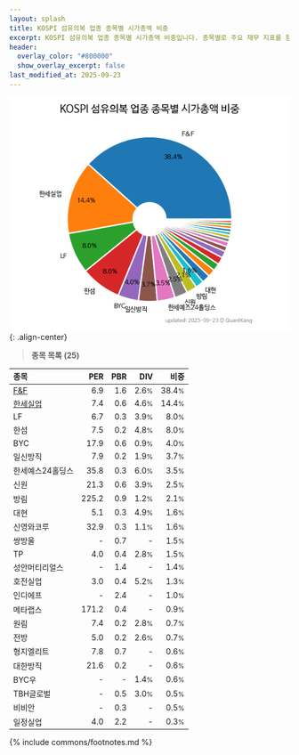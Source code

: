 ```yaml
---
layout: splash
title: KOSPI 섬유의복 업종 종목별 시가총액 비중
excerpt: KOSPI 섬유의복 업종 종목별 시가총액 비중입니다. 종목별로 주요 재무 지표를 함께 표시합니다.
header:
  overlay_color: "#800000"
  show_overlay_excerpt: false
last_modified_at: 2025-09-23
---
```



![KOSPI 섬유의복 업종 종목별 시가총액 비중](/stats/sector/images/kospi_업종_섬유의복_종목.png){: .align-center}


> **종목 목록 (25)**<a id="list"></a>

| **종목** | **PER** | **PBR** | **DIV** | **비중** |
| :------- | ------: | ------: | ------: | -------: |
| [F&F](/383220/) | 6.9 | 1.6 | 2.6<small>%</small> | 38.4<small>%</small> |
| [한세실업](/105630/) | 7.4 | 0.6 | 4.6<small>%</small> | 14.4<small>%</small> |
| LF | 6.7 | 0.3 | 3.9<small>%</small> | 8.0<small>%</small> |
| 한섬 | 7.5 | 0.2 | 4.8<small>%</small> | 8.0<small>%</small> |
| BYC | 17.9 | 0.6 | 0.9<small>%</small> | 4.0<small>%</small> |
| 일신방직 | 7.9 | 0.2 | 1.9<small>%</small> | 3.7<small>%</small> |
| 한세예스24홀딩스 | 35.8 | 0.3 | 6.0<small>%</small> | 3.5<small>%</small> |
| 신원 | 21.3 | 0.6 | 3.9<small>%</small> | 2.5<small>%</small> |
| 방림 | 225.2 | 0.9 | 1.2<small>%</small> | 2.1<small>%</small> |
| 대현 | 5.1 | 0.3 | 4.9<small>%</small> | 1.6<small>%</small> |
| 신영와코루 | 32.9 | 0.3 | 1.1<small>%</small> | 1.6<small>%</small> |
| 쌍방울 | - | 0.7 | - | 1.5<small>%</small> |
| TP | 4.0 | 0.4 | 2.8<small>%</small> | 1.5<small>%</small> |
| 성안머티리얼스 | - | 1.4 | - | 1.4<small>%</small> |
| 호전실업 | 3.0 | 0.4 | 5.2<small>%</small> | 1.3<small>%</small> |
| 인디에프 | - | 2.4 | - | 1.0<small>%</small> |
| 메타랩스 | 171.2 | 0.4 | - | 0.9<small>%</small> |
| 원림 | 7.4 | 0.2 | 2.8<small>%</small> | 0.7<small>%</small> |
| 전방 | 5.0 | 0.2 | 2.6<small>%</small> | 0.7<small>%</small> |
| 형지엘리트 | 7.8 | 0.7 | - | 0.6<small>%</small> |
| 대한방직 | 21.6 | 0.2 | - | 0.6<small>%</small> |
| BYC우 | - | - | 1.4<small>%</small> | 0.6<small>%</small> |
| TBH글로벌 | - | 0.5 | 3.0<small>%</small> | 0.5<small>%</small> |
| 비비안 | - | 0.3 | - | 0.5<small>%</small> |
| 일정실업 | 4.0 | 2.2 | - | 0.3<small>%</small> |

{% include commons/footnotes.md %}